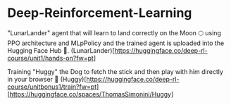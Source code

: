 # Deep-Reinforcement-Learning

"LunarLander" agent that will learn to land correctly on the Moon 🌕 using PPO architecture and MLpPolicy and the trained agent is uploaded into the Hugging Face Hub 🤗. (LunarLander)[https://huggingface.co/deep-rl-course/unit1/hands-on?fw=pt]

Training "Huggy" the Dog to fetch the stick and then play with him directly in your browser 🐶 
(Huggy)[https://huggingface.co/deep-rl-course/unitbonus1/train?fw=pt] [https://huggingface.co/spaces/ThomasSimonini/Huggy]

